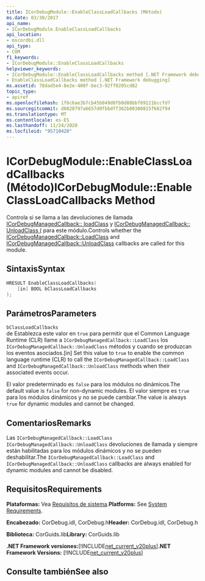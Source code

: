 ```yaml
---
title: ICorDebugModule::EnableClassLoadCallbacks (Método)
ms.date: 03/30/2017
api_name:
- ICorDebugModule.EnableClassLoadCallbacks
api_location:
- mscordbi.dll
api_type:
- COM
f1_keywords:
- ICorDebugModule::EnableClassLoadCallbacks
helpviewer_keywords:
- ICorDebugModule::EnableClassLoadCallbacks method [.NET Framework debugging]
- EnableClassLoadCallbacks method [.NET Framework debugging]
ms.assetid: 78dad5e4-8e2e-400f-bec3-92ff0205cd82
topic_type:
- apiref
ms.openlocfilehash: 1f6c6ae3b7cb45b049d0fb0d88bbf89121bccfd7
ms.sourcegitcommit: d8020797a6657d0fbbdff362b80300815f682f94
ms.translationtype: MT
ms.contentlocale: es-ES
ms.lasthandoff: 11/24/2020
ms.locfileid: "95710420"
---
```

# <a name="icordebugmoduleenableclassloadcallbacks-method"></a><span data-ttu-id="a5a72-102">ICorDebugModule::EnableClassLoadCallbacks (Método)</span><span class="sxs-lookup"><span data-stu-id="a5a72-102">ICorDebugModule::EnableClassLoadCallbacks Method</span></span>

<span data-ttu-id="a5a72-103">Controla si se llama a las devoluciones de llamada [ICorDebugManagedCallback:: loadClass](icordebugmanagedcallback-loadclass-method.md) y [ICorDebugManagedCallback:: UnloadClass (](icordebugmanagedcallback-unloadclass-method.md) para este módulo.</span><span class="sxs-lookup"><span data-stu-id="a5a72-103">Controls whether the [ICorDebugManagedCallback::LoadClass](icordebugmanagedcallback-loadclass-method.md) and [ICorDebugManagedCallback::UnloadClass](icordebugmanagedcallback-unloadclass-method.md) callbacks are called for this module.</span></span>  
  
## <a name="syntax"></a><span data-ttu-id="a5a72-104">Sintaxis</span><span class="sxs-lookup"><span data-stu-id="a5a72-104">Syntax</span></span>  
  
```cpp  
HRESULT EnableClassLoadCallbacks(  
    [in] BOOL bClassLoadCallbacks  
);  
```  
  
## <a name="parameters"></a><span data-ttu-id="a5a72-105">Parámetros</span><span class="sxs-lookup"><span data-stu-id="a5a72-105">Parameters</span></span>  

 `bClassLoadCallbacks`  
 <span data-ttu-id="a5a72-106">de Establezca este valor en `true` para permitir que el Common Language Runtime (CLR) llame a `ICorDebugManagedCallback::LoadClass` los `ICorDebugManagedCallback::UnloadClass` métodos y cuando se produzcan los eventos asociados.</span><span class="sxs-lookup"><span data-stu-id="a5a72-106">[in] Set this value to `true` to enable the common language runtime (CLR) to call the `ICorDebugManagedCallback::LoadClass` and `ICorDebugManagedCallback::UnloadClass` methods when their associated events occur.</span></span>  
  
 <span data-ttu-id="a5a72-107">El valor predeterminado es `false` para los módulos no dinámicos.</span><span class="sxs-lookup"><span data-stu-id="a5a72-107">The default value is `false` for non-dynamic modules.</span></span> <span data-ttu-id="a5a72-108">El valor siempre es `true` para los módulos dinámicos y no se puede cambiar.</span><span class="sxs-lookup"><span data-stu-id="a5a72-108">The value is always `true` for dynamic modules and cannot be changed.</span></span>  
  
## <a name="remarks"></a><span data-ttu-id="a5a72-109">Comentarios</span><span class="sxs-lookup"><span data-stu-id="a5a72-109">Remarks</span></span>  

 <span data-ttu-id="a5a72-110">Las `ICorDebugManagedCallback::LoadClass` `ICorDebugManagedCallback::UnloadClass` devoluciones de llamada y siempre están habilitadas para los módulos dinámicos y no se pueden deshabilitar.</span><span class="sxs-lookup"><span data-stu-id="a5a72-110">The `ICorDebugManagedCallback::LoadClass` and `ICorDebugManagedCallback::UnloadClass` callbacks are always enabled for dynamic modules and cannot be disabled.</span></span>  
  
## <a name="requirements"></a><span data-ttu-id="a5a72-111">Requisitos</span><span class="sxs-lookup"><span data-stu-id="a5a72-111">Requirements</span></span>  

 <span data-ttu-id="a5a72-112">**Plataformas:** Vea [Requisitos de sistema](../../get-started/system-requirements.md).</span><span class="sxs-lookup"><span data-stu-id="a5a72-112">**Platforms:** See [System Requirements](../../get-started/system-requirements.md).</span></span>  
  
 <span data-ttu-id="a5a72-113">**Encabezado:** CorDebug.idl, CorDebug.h</span><span class="sxs-lookup"><span data-stu-id="a5a72-113">**Header:** CorDebug.idl, CorDebug.h</span></span>  
  
 <span data-ttu-id="a5a72-114">**Biblioteca:** CorGuids.lib</span><span class="sxs-lookup"><span data-stu-id="a5a72-114">**Library:** CorGuids.lib</span></span>  
  
 <span data-ttu-id="a5a72-115">**.NET Framework versiones:**[!INCLUDE[net_current_v20plus](../../../../includes/net-current-v20plus-md.md)]</span><span class="sxs-lookup"><span data-stu-id="a5a72-115">**.NET Framework Versions:** [!INCLUDE[net_current_v20plus](../../../../includes/net-current-v20plus-md.md)]</span></span>  
  
## <a name="see-also"></a><span data-ttu-id="a5a72-116">Consulte también</span><span class="sxs-lookup"><span data-stu-id="a5a72-116">See also</span></span>
